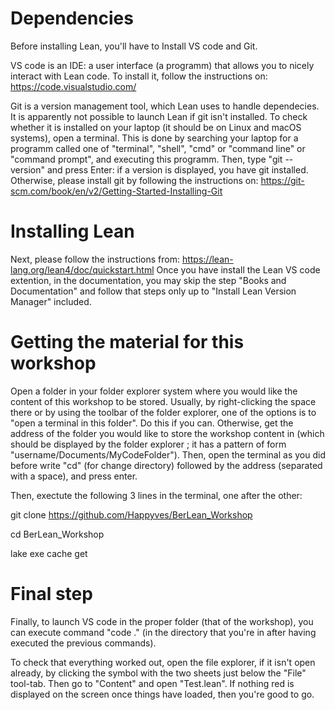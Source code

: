 



# Dependencies

Before installing Lean, you'll have to Install VS code and Git.

VS code is an IDE: a user interface (a programm) that allows you to nicely interact with Lean code. To install it, follow the instructions on:
https://code.visualstudio.com/ 

Git is a version management tool, which Lean uses to handle dependecies. It is apparently not possible to launch Lean if git isn't installed. To check whether it is installed on your laptop (it should be on Linux and macOS systems), open a terminal.
This is done by searching your laptop for a programm called one of "terminal", "shell", "cmd" or "command line" or "command prompt", and executing this programm. Then, type "git --version" and press Enter: if a version is displayed, you have git installed. Otherwise, please install git by following the instructions on:
https://git-scm.com/book/en/v2/Getting-Started-Installing-Git


# Installing Lean

Next, please follow the instructions from:
https://lean-lang.org/lean4/doc/quickstart.html
Once you have install the Lean VS code extention, in the documentation, you may skip the step "Books and Documentation" and follow that steps only up to "Install Lean Version Manager" included.


# Getting the material for this workshop

Open a folder in your folder explorer system where you would like the content of this workshop to be stored. Usually, by right-clicking the space there or by using the toolbar of the folder explorer, one of the options is to "open a terminal in this folder". Do this if you can. Otherwise, get the address of the folder you would like to store the workshop content in (which should be displayed by the folder explorer ; it has a pattern of form "username/Documents/MyCodeFolder"). Then, open the terminal as you did before write "cd" (for change directory) followed by the address (separated with a space), and press enter.

Then, exectute the following 3 lines in the terminal, one after the other:

git clone https://github.com/Happyves/BerLean_Workshop

cd BerLean_Workshop

lake exe cache get


# Final step

Finally, to launch VS code in the proper folder (that of the workshop), you can execute command "code ." (in the directory that you're in after having executed the previous commands).

To check that everything worked out, open the file explorer, if it isn't open already, by clicking the symbol with the two sheets just below the "File" tool-tab. Then go to "Content" and open "Test.lean". If nothing red is displayed on the screen once things have loaded, then you're good to go.